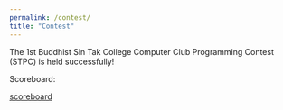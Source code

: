 ```yaml
---
permalink: /contest/
title: "Contest"
---
```


The 1st Buddhist Sin Tak College Computer Club Programming Contest (STPC) is held successfully!

Scoreboard:

[scoreboard](/assets/files/1st-stpc-scoreboard.htm)